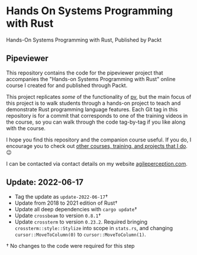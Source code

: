 # Hands On Systems Programming with Rust

Hands-On Systems Programming with Rust, Published by Packt

## Pipeviewer

This repository contains the code for the pipeviewer project that accompanies the
"Hands-on Systems Programming with Rust" online course I created for and published
through Packt.

This project replicates _some_ of the functionality of [pv], but the main focus of this
project is to walk students through a hands-on project to teach and demonstrate Rust
programming language features.  Each Git tag in this repository is for a commit that
corresponds to one of the training videos in the course, so you can walk through the
code tag-by-tag if you like along with the course.

I hope you find this repository and the companion course useful.  If you do, I
encourage you to check out [other courses, training, and projects that I do](https://agileperception.com). :wink:

I can be contacted via contact details on my website [agileperception.com].

[pv]: http://www.ivarch.com/programs/pv.shtml
[agileperception.com]: https://agileperception.com

## Update: 2022-06-17

- Tag the update as `update-2022-06-17`†
- Update from 2018 to 2021 edition of Rust†
- Update all deep dependencies with `cargo update`†
- Update `crossbeam` to version `0.8.1`†
- Update `crossterm` to version `0.23.2`. Required bringing `crossterm::style::Stylize` into scope in `stats.rs`, and changing `cursor::MoveToColumn(0)` to `cursor::MoveToColumn(1)`.

† No changes to the code were required for this step
